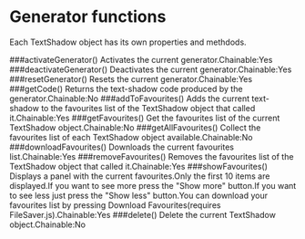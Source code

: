 # Generator functions
Each TextShadow object has its own properties and methdods.

###activateGenerator()
Activates the current generator.Chainable:Yes
###deactivateGenerator()
Deactivates the current generator.Chainable:Yes
###resetGenerator()
Resets the current generator.Chainable:Yes
###getCode()
Returns the text-shadow code produced by the generator.Chainable:No
###addToFavourites()
Adds the current text-shadow to the favourites list of the TextShadow object that called it.Chainable:Yes
###getFavourites()
Get the favourites list of the current TextShadow object.Chainable:No
###getAllFavourites()
Collect the favourites list of each TextShadow object available.Chainable:No
###downloadFavourites()
Downloads the current favourites list.Chainable:Yes
###removeFavourites()
Removes  the favourites list of the TextShadow object that called it.Chainable:Yes
###showFavourites()
Displays a panel with the current favourites.Only the first 10 items are displayed.If you want to see more press the "Show more" button.If you want to see less just press the "Show less" button.You can download your favourites list by pressing Download Favourites(requires FileSaver.js).Chainable:Yes
###delete()
Delete the current TextShadow object.Chainable:No
